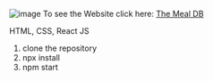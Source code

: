 ![image](https://github.com/kerimaaaa/neobis_front_meal/assets/119394857/efd6a77a-62ef-4dfd-829b-5cc4e3920767)
To see the Website click here:
[The Meal DB](https://jazzy-speculoos-dec33b.netlify.app/)


HTML, CSS, React JS
1. clone the repository
2. npx install
3. npm start

